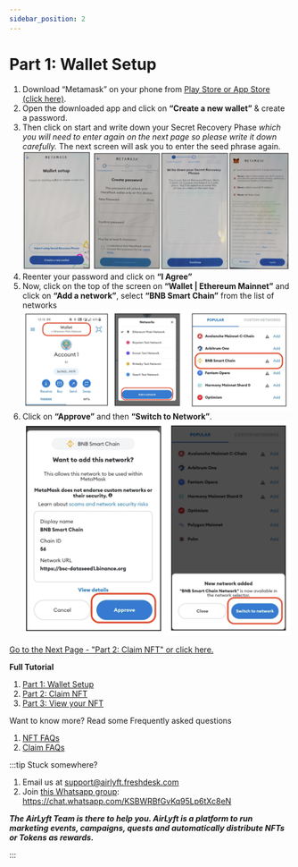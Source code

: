 ```yaml
---
sidebar_position: 2
---
```


# Part 1: Wallet Setup
1. Download “Metamask” on your phone from [Play Store or App Store (click here)](https://metamask.io/download/).
2. Open the downloaded app and click on **“Create a new wallet”** & create a password.
3. Then click on start and write down your Secret Recovery Phase _which you will need to enter again on the next page so please write it down carefully._ The next screen will ask you to enter the seed phrase again.
![](./images/wallet.png)
4. Reenter your password and click on **“I Agree”**
5. Now, click on the top of the screen on **“Wallet | Ethereum Mainnet”** and click on **“Add a network”**, select **“BNB Smart Chain”** from the list of networks
![](./images/addnetwork.png)
6. Click on **“Approve”** and then **“Switch to Network”**. 
![](./images/switchnetwork.png)

[Go to the Next Page - "Part 2: Claim NFT" or click here.](part2)

**Full Tutorial**
1. [Part 1: Wallet Setup](part1)
1. [Part 2: Claim NFT](part2)
1. [Part 3: View your NFT](part3)

Want to know more? Read some Frequently asked questions
1. [NFT FAQs](faq)
1. [Claim FAQs](claimfaqs)

:::tip Stuck somewhere?

1. Email us at [support@airlyft.freshdesk.com](mailto:support@airlyft.freshdesk.com)
2. Join [this Whatsapp group](https://chat.whatsapp.com/KSBWRBfGvKq95Lp6tXc8eN): https://chat.whatsapp.com/KSBWRBfGvKq95Lp6tXc8eN

**_The AirLyft Team is there to help you. AirLyft is a platform to run marketing events, campaigns, quests and automatically distribute NFTs or Tokens as rewards._**

:::